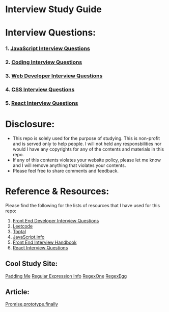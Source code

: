 # Interview Study Guide

# Interview Questions:

### 1. [JavaScript Interview Questions](/interviewQuestions/javascript-interview-questions.md)
### 2. [Coding Interview Questions](/interviewQuestions/coding-questions.md)
### 3. [Web Developer Interview Questions](/interviewQuestions/web-developer-interview-questions.md)
### 4. [CSS Interview Questions](/interviewQuestions/css-questions.md)
### 5. [React Interview Questions](/interviewQuestions/react-interview-questions.md)

# Disclosure:
- This repo is solely used for the purpose of studying. 
This is non-profit and is served only to help people.
I will not held any responsbilities nor would I have any copyrights for any of the contents and materials in this repo.
- If any of this contents violates your website policy, 
please let me know and I will remove anything that violates your contents.
- Please feel free to share comments and feedback.

# Reference & Resources:
Please find the following for the lists of resources that I have used for this repo:
1. [Front End Developer Interview Questions](https://github.com/h5bp/Front-end-Developer-Interview-Questions)
2. [Leetcode](https://www.leetcode.com)
3. [Toptal](https://www.toptal.com/javascript/interview-questions)
4. [JavaScript.info](https://javascript.info/)
5. [Front End Interview Handbook](https://github.com/yangshun/front-end-interview-handbook#create-a-for-loop-that-iterates-up-to-100-while-outputting-fizz-at-multiples-of-3-buzz-at-multiples-of-5-and-fizzbuzz-at-multiples-of-3-and-5)
6. [React Interview Questions](https://github.com/Pau1fitz/react-interview)

## Cool Study Site:
[Padding Me](https://github.com/paddingme/Front-end-Web-Development-Interview-Question)
[Regular Expression Info](https://www.regular-expressions.info/)
[RegexOne](https://regexone.com/)
[RegexEgg](http://www.rexegg.com/)

## Article: 
[Promise.prototype.finally](http://thecodebarbarian.com/using-promise-finally-in-node-js.html)
